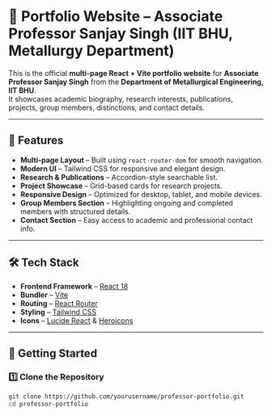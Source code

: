 # 📄 Portfolio Website – Associate Professor Sanjay Singh (IIT BHU, Metallurgy Department)

This is the official **multi-page React + Vite portfolio website** for **Associate Professor Sanjay Singh** from the **Department of Metallurgical Engineering, IIT BHU**.  
It showcases academic biography, research interests, publications, projects, group members, distinctions, and contact details.

---

## 🌟 Features

- **Multi-page Layout** – Built using `react-router-dom` for smooth navigation.
- **Modern UI** – Tailwind CSS for responsive and elegant design.
- **Research & Publications** – Accordion-style searchable list.
- **Project Showcase** – Grid-based cards for research projects.
- **Responsive Design** – Optimized for desktop, tablet, and mobile devices.
- **Group Members Section** – Highlighting ongoing and completed members with structured details.
- **Contact Section** – Easy access to academic and professional contact info.

---

## 🛠 Tech Stack

- **Frontend Framework** – [React 18](https://react.dev/)
- **Bundler** – [Vite](https://vitejs.dev/)
- **Routing** – [React Router](https://reactrouter.com/)
- **Styling** – [Tailwind CSS](https://tailwindcss.com/)
- **Icons** – [Lucide React](https://lucide.dev/) & [Heroicons](https://heroicons.com/)

---

## 🚀 Getting Started

### 1️⃣ Clone the Repository
```bash
git clone https://github.com/yourusername/professor-portfolio.git
cd professor-portfolio
